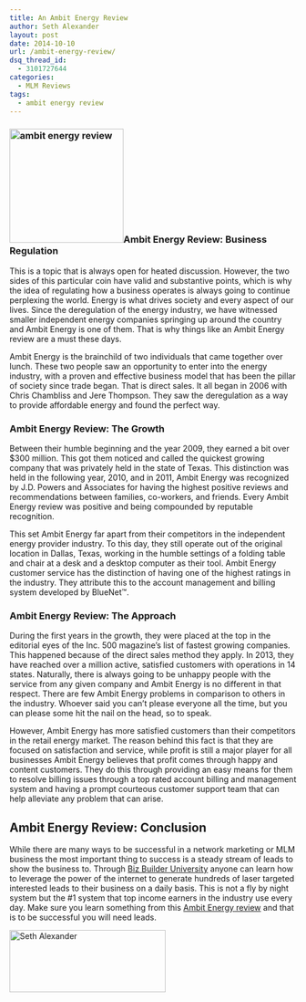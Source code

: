 ```yaml
---
title: An Ambit Energy Review
author: Seth Alexander
layout: post
date: 2014-10-10
url: /ambit-energy-review/
dsq_thread_id:
  - 3101727644
categories:
  - MLM Reviews
tags:
  - ambit energy review
---
```

### [<img class="alignleft size-full wp-image-1562" src="http://sethaalexander.com/wp-content/uploads/2014/10/ambit-energy-review.gif" alt="ambit energy review" width="200" height="200" />][1]Ambit Energy Review: Business Regulation

This is a topic that is always open for heated discussion. However, the two sides of this particular coin have valid and substantive points, which is why the idea of regulating how a business operates is always going to continue perplexing the world. Energy is what drives society and every aspect of our lives. Since the deregulation of the energy industry, we have witnessed smaller independent energy companies springing up around the country and Ambit Energy is one of them. That is why things like an Ambit Energy review are a must these days.

Ambit Energy is the brainchild of two individuals that came together over lunch. These two people saw an opportunity to enter into the energy industry, with a proven and effective business model that has been the pillar of society since trade began. That is direct sales. It all began in 2006 with Chris Chambliss and Jere Thompson. They saw the deregulation as a way to provide affordable energy and found the perfect way.

### Ambit Energy Review: The Growth

Between their humble beginning and the year 2009, they earned a bit over $300 million. This got them noticed and called the quickest growing company that was privately held in the state of Texas. This distinction was held in the following year, 2010, and in 2011, Ambit Energy was recognized by J.D. Powers and Associates for having the highest positive reviews and recommendations between families, co-workers, and friends. Every Ambit Energy review was positive and being compounded by reputable recognition.

This set Ambit Energy far apart from their competitors in the independent energy provider industry. To this day, they still operate out of the original location in Dallas, Texas, working in the humble settings of a folding table and chair at a desk and a desktop computer as their tool. Ambit Energy customer service has the distinction of having one of the highest ratings in the industry. They attribute this to the account management and billing system developed by BlueNet™.

### Ambit Energy Review: The Approach

During the first years in the growth, they were placed at the top in the editorial eyes of the Inc. 500 magazine’s list of fastest growing companies. This happened because of the direct sales method they apply. In 2013, they have reached over a million active, satisfied customers with operations in 14 states. Naturally, there is always going to be unhappy people with the service from any given company and Ambit Energy is no different in that respect. There are few Ambit Energy problems in comparison to others in the industry. Whoever said you can’t please everyone all the time, but you can please some hit the nail on the head, so to speak.

However, Ambit Energy has more satisfied customers than their competitors in the retail energy market. The reason behind this fact is that they are focused on satisfaction and service, while profit is still a major player for all businesses Ambit Energy believes that profit comes through happy and content customers. They do this through providing an easy means for them to resolve billing issues through a top rated account billing and management system and having a prompt courteous customer support team that can help alleviate any problem that can arise.

## Ambit Energy Review: Conclusion

While there are many ways to be successful in a network marketing or MLM business the most important thing to success is a steady stream of leads to show the business to. Through [Biz Builder University][2] anyone can learn how to leverage the power of the internet to generate hundreds of laser targeted interested leads to their business on a daily basis. This is not a fly by night system but the #1 system that top income earners in the industry use every day. Make sure you learn something from this [Ambit Energy review][2] and that is to be successful you will need leads.

[<img class="alignleft size-full wp-image-602" src="http://sethaalexander.com/wp-content/uploads/2012/09/signature.png" alt="Seth Alexander" width="274" height="109" />][3]

 [1]: http://sethaalexander.com/wp-content/uploads/2014/10/ambit-energy-review.gif
 [2]: http://sethalexander.bizbuilderuniversity.com/?t=saa-ambit-energy-review
 [3]: http://sethaalexander.com/about-seth/ "Bio"